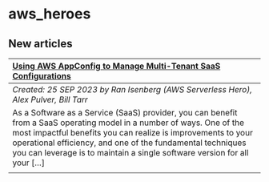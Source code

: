 # aws_heroes

## New articles

| [Using AWS AppConfig to Manage Multi-Tenant SaaS Configurations](https://aws.amazon.com/blogs/mt/using-aws-appconfig-to-manage-multi-tenant-saas-configurations/) |
|:----------|
| *Created: 25 SEP 2023 by Ran Isenberg (AWS Serverless Hero), Alex Pulver, Bill Tarr* | 
| As a Software as a Service (SaaS) provider, you can benefit from a SaaS operating model in a number of ways. One of the most impactful benefits you can realize is improvements to your operational efficiency, and one of the fundamental techniques you can leverage is to maintain a single software version for all your […] | 
|  | 

